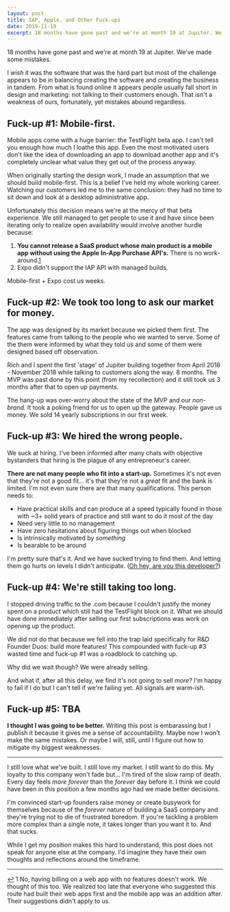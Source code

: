 ```yaml
---
layout: post
title: IAP, Apple, and Other Fuck-ups
date: 2019-11-10
excerpt: 18 months have gone past and we're at month 19 at Jupiter. We've made some mistakes but they weren't in the areas I thought we would...
---
```


18 months have gone past and we're at month 19 at Jupiter. We've made some mistakes.

I _wish_ it was the software that was the hard part but most of the challenge appears to be in balancing creating the software and creating the business in tandem. From what is found online it appears people usually fall short in design and marketing: not talking to their customers enough. That isn't a weakness of ours, fortunately, yet mistakes abound regardless.

## Fuck-up #1: Mobile-first.

Mobile apps come with a huge barrier: the TestFlight beta app. I can't tell you enough how much I loathe this app. Even the most motivated users don't like the idea of downloading an app to download another app and it's completely unclear what value they get out of the process anyway.

When originally starting the design work, I made an assumption that we should build mobile-first. This is a belief I've held my whole working career. Watching our customers led me to the same conclusion: they had no time to sit down and look at a desktop administrative app.

Unfortunately this decision means we're at the mercy of that beta experience. We still managed to get people to use it and have since been iterating only to realize open availability would involve another hurdle because:

1. **You cannot release a SaaS product whose main product is a mobile app without using the Apple In-App Purchase API's.** There is no work-around.<span class="cite"><a href="#note-1" name="back-1">1</a></span>
2. Expo didn't support the IAP API with managed builds.

Mobile-first + Expo cost us weeks.

## Fuck-up #2: We took too long to ask our market for money.

The app was designed by its market because we picked them first. The features came from talking to the people who we wanted to serve. Some of the them were informed by what they told us and some of them were designed based off observation.

Rich and I spent the first 'stage' of Jupiter building together from April 2018 - November 2018 while talking to customers along the way. 8 months. The MVP was past done by this point (from my recollection) and it still took us 3 months after that to open up payments.

The hang-up was over-worry about the state of the MVP and our _non-brand_. It took a poking friend for us to open up the gateway. People gave us money. We sold 14 yearly subscriptions in our first week.

## Fuck-up #3: We hired the wrong people.

We suck at hiring. I've been informed after many chats with objective bystanders that hiring is the plague of any entrepreneur's career.

**There are not many people who fit into a start-up.** Sometimes it's not even that they're not a good fit... it's that they're not a _great_ fit and the bank is limited. I'm not even sure there are that many qualifications. This person needs to:

- Have practical skills and can produce at a speed typically found in those with ~3+ solid years of practice and still want to do it most of the day
- Need very little to no management
- Have zero hesitations about figuring things out when blocked
- Is intrinsically motivated by _something_
- Is bearable to be around

I'm pretty sure that's it. And we have sucked trying to find them. And letting them go hurts on levels I didn't anticipate. (<a href="http://tryjupiter.com/about.html">Oh hey, are you this developer?</a>)

## Fuck-up #4: We're still taking too long.

I stopped driving traffic to the .com because I couldn't justify the money spent on a product which still had the TestFlight block on it. What we should have done immediately after selling our first subscriptions was work on opening up the product.

We did not do that because we fell into the trap laid specifically for R&D Founder Duos: build more features! This compounded with fuck-up #3 wasted time and fuck-up #1 was a roadblock to catching up.

Why did we wait though? We were already selling.

And what if, after all this delay, we find it's not going to sell _more_? I'm happy to fail if I do but I can't tell if we're failing yet. All signals are warm-<em>ish</em>.

## Fuck-up #5: TBA

**I thought I was going to be better.** Writing this post is embarassing but I publish it because it gives me a sense of accountability. Maybe now I won't make the same mistakes. Or maybe I will, still, until I figure out how to mitigate my biggest weaknesses.

<hr class="--small">

I still love what we've built. I still love my market. I still want to do this. My loyalty to this company won't fade but... I'm tired of the slow ramp of death. Every day feels _more forever_ than the _forever_ day before it. I think we could have been in this position a few months ago had we made better decisions.

I'm convinced start-up founders raise money or create busywork for themselves because of the _forever_ nature of building a SaaS company and they're trying not to die of frustrated boredom. If you're tackling a problem more complex than a single note, it takes longer than you want it to. And that sucks.

<div class="note">
    <p>While I get my position makes this hard to understand, this post does not speak for anyone else at the company. I'd imagine they have their own thoughts and reflections around the timeframe.</p>
</div>

<hr class="--end">

<div class="citations">
    <p><a name="note-1" href="#back-1" class="citations-back">&#x21A9;</a> 1 No, having billing on a web app with no features doesn't work. We thought of this too. We realized too late that everyone who suggested this route had built their web apps first and the mobile app was an addition after. Their suggestions didn't apply to us.</p>
</div>